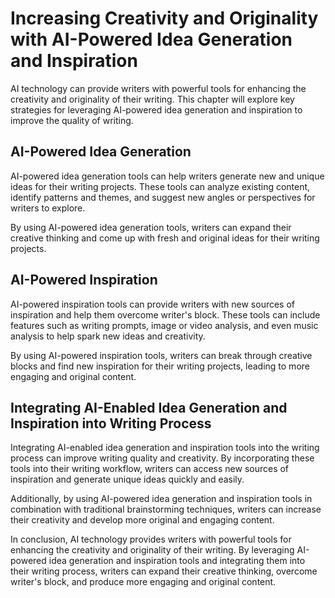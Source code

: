 Increasing Creativity and Originality with AI-Powered Idea Generation and Inspiration
================================================================================================================================================================

AI technology can provide writers with powerful tools for enhancing the creativity and originality of their writing. This chapter will explore key strategies for leveraging AI-powered idea generation and inspiration to improve the quality of writing.

AI-Powered Idea Generation
--------------------------

AI-powered idea generation tools can help writers generate new and unique ideas for their writing projects. These tools can analyze existing content, identify patterns and themes, and suggest new angles or perspectives for writers to explore.

By using AI-powered idea generation tools, writers can expand their creative thinking and come up with fresh and original ideas for their writing projects.

AI-Powered Inspiration
----------------------

AI-powered inspiration tools can provide writers with new sources of inspiration and help them overcome writer's block. These tools can include features such as writing prompts, image or video analysis, and even music analysis to help spark new ideas and creativity.

By using AI-powered inspiration tools, writers can break through creative blocks and find new inspiration for their writing projects, leading to more engaging and original content.

Integrating AI-Enabled Idea Generation and Inspiration into Writing Process
---------------------------------------------------------------------------

Integrating AI-enabled idea generation and inspiration tools into the writing process can improve writing quality and creativity. By incorporating these tools into their writing workflow, writers can access new sources of inspiration and generate unique ideas quickly and easily.

Additionally, by using AI-powered idea generation and inspiration tools in combination with traditional brainstorming techniques, writers can increase their creativity and develop more original and engaging content.

In conclusion, AI technology provides writers with powerful tools for enhancing the creativity and originality of their writing. By leveraging AI-powered idea generation and inspiration tools and integrating them into their writing process, writers can expand their creative thinking, overcome writer's block, and produce more engaging and original content.
